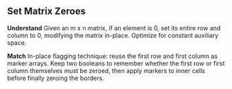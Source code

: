 ## Set Matrix Zeroes

**Understand**
Given an m x n matrix, if an element is 0, set its entire row and column to 0, modifying the matrix in-place. Optimize for constant auxiliary space.

**Match**
In-place flagging technique: reuse the first row and first column as marker arrays. Keep two booleans to remember whether the first row or first column themselves must be zeroed, then apply markers to inner cells before finally zeroing the borders.